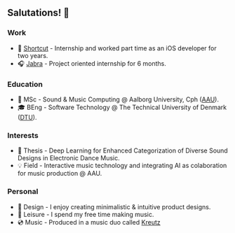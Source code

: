 ## Salutations! 👋
### Work
- 📱 [Shortcut](https://shortcut.io/denmark/) - Internship and worked part time as an iOS developer for two years. 
- 🎧 [Jabra](https://www.jabra.com) - Project oriented internship for 6 months.

### Education
- 📖 MSc         - Sound & Music Computing @ Aalborg University, Cph ([AAU](https://www.en.aau.dk)).
- 🎓 BEng        - Software Technology @ The Technical University of Denmark ([DTU](https://www.dtu.dk/english/)).

### Interests
- 🤖 Thesis      - Deep Learning for Enhanced Categorization of Diverse Sound Designs in Electronic Dance Music.
- 💡 Field       - Interactive music technology and integrating AI as colaboration for music production @ AAU.

### Personal
- 🎨 Design      - I enjoy creating minimalistic & intuitive product designs.
- 🎵 Leisure     - I spend my free time making music.
- 💿 Music       - Produced in a music duo called [Kreutz](https://open.spotify.com/artist/1JARCv57h1frJZDcxBqC8y?si=3xxhMoq0Rx2H1XSc_XvC_Q)


<!--

![Anurag's GitHub stats](https://github-readme-stats.vercel.app/api?username=anuraghazra&show_icons=true)
**ThaDuyx/thaduyx** is a ✨ _special_ ✨ repository because its `README.md` (this file) appears on your GitHub profile.

Here are some ideas to get you started:

- 🔭 I’m currently working on ...
- 🌱 I’m currently learning ...
- 👯 I’m looking to collaborate on ...
- 🤔 I’m looking for help with ...
- 💬 Ask me about ...
- 📫 How to reach me: ...
- 😄 Pronouns: ...
- ⚡ Fun fact: ...
-->
